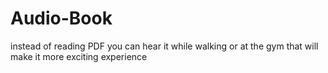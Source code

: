 # Audio-Book
instead of reading PDF you can hear it while walking or at the gym that will make it more exciting experience 
